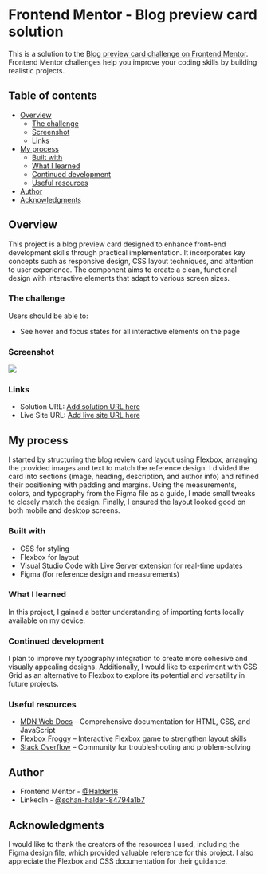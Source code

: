 # Frontend Mentor - Blog preview card solution

This is a solution to the [Blog preview card challenge on Frontend Mentor](https://www.frontendmentor.io/challenges/blog-preview-card-ckPaj01IcS). Frontend Mentor challenges help you improve your coding skills by building realistic projects. 

## Table of contents

- [Overview](#overview)
  - [The challenge](#the-challenge)
  - [Screenshot](#screenshot)
  - [Links](#links)
- [My process](#my-process)
  - [Built with](#built-with)
  - [What I learned](#what-i-learned)
  - [Continued development](#continued-development)
  - [Useful resources](#useful-resources)
- [Author](#author)
- [Acknowledgments](#acknowledgments)


## Overview

This project is a blog preview card designed to enhance front-end development skills through practical implementation. It incorporates key concepts such as responsive design, CSS layout techniques, and attention to user experience. The component aims to create a clean, functional design with interactive elements that adapt to various screen sizes.

### The challenge

Users should be able to:

- See hover and focus states for all interactive elements on the page

### Screenshot

![]([./assets/images/screenshot.png](https://github.com/Halder16/Frontendmentor/blob/f68a3ffaedc2a8faea903c3d5c0bff261877bea8/blog%20preview%20card/assets/images/screenshot.png))

### Links

- Solution URL: [Add solution URL here](/)
- Live Site URL: [Add live site URL here](/)

## My process

I started by structuring the blog review card layout using Flexbox, arranging the provided images and text to match the reference design. I divided the card into sections (image, heading, description, and author info) and refined their positioning with padding and margins. Using the measurements, colors, and typography from the Figma file as a guide, I made small tweaks to closely match the design. Finally, I ensured the layout looked good on both mobile and desktop screens.

### Built with

- CSS for styling  
- Flexbox for layout  
- Visual Studio Code with Live Server extension for real-time updates
- Figma (for reference design and measurements)

### What I learned

In this project, I gained a better understanding of importing fonts locally available on my device.

### Continued development

I plan to improve my typography integration to create more cohesive and visually appealing designs. Additionally, I would like to experiment with CSS Grid as an alternative to Flexbox to explore its potential and versatility in future projects.

### Useful resources

- [MDN Web Docs](https://developer.mozilla.org/en-US/) – Comprehensive documentation for HTML, CSS, and JavaScript  
- [Flexbox Froggy](https://flexboxfroggy.com/) – Interactive Flexbox game to strengthen layout skills 
- [Stack Overflow](https://stackoverflow.com/) – Community for troubleshooting and problem-solving

## Author

- Frontend Mentor - [@Halder16](https://www.frontendmentor.io/profile/Halder16)
- LinkedIn - [@sohan-halder-84794a1b7](https://www.linkedin.com/in/sohan-halder-84794a1b7)

## Acknowledgments

I would like to thank the creators of the resources I used, including the Figma design file, which provided valuable reference for this project. I also appreciate the Flexbox and CSS documentation for their guidance.

